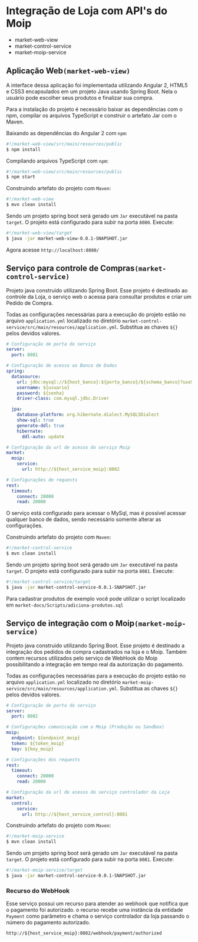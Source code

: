 # Integração de Loja com API's do Moip

- market-web-view
- market-control-service
- market-moip-service

## Aplicação Web`(market-web-view)`

A interface dessa aplicação foi implementada utilizando Angular 2, HTML5 e CSS3 encapsulados em um projeto Java usando Spring Boot. Nela o usuário pode escolher seus produtos e finalizar sua compra.

Para a instalação do projeto é necessário baixar as dependências com o npm, compilar os arquivos TypeScript e construir o artefato Jar com o Maven.

Baixando as dependências do Angular 2 com `npm`:
```bash
#!/market-web-view/src/main/resources/public
$ npm install
```

Compilando arquivos TypeScript com `npm`:
```bash
#!/market-web-view/src/main/resources/public
$ npm start
```

Construindo artefato do projeto com `Maven`:
```bash
#!/market-web-view
$ mvn clean install
```

Sendo um projeto spring boot será gerado um `Jar` executável na pasta `target`. O projeto está configurado para subir na porta `8080`. Execute:
```bash
#!/market-web-view/target
$ java -jar market-web-view-0.0.1-SNAPSHOT.jar
```

Agora acesse `http://localhost:8080/`

## Serviço para controle de Compras`(market-control-service)`

Projeto java construido utilizando Spring Boot. Esse projeto é destinado ao controle da Loja, o serviço web o acessa para consultar produtos e criar um Pedido de Compra.

Todas as configurações necessárias para a execução do projeto estão no arquivo `application.yml` localizado no diretório `market-control-service/src/main/resources/application.yml`. Substitua as chaves `${}` pelos devidos valores.

```yml
# Configuração de porta do serviço
server:
  port: 8081

# Configuração de acesso ao Banco de Dados
spring:
  datasource:
    url: jdbc:mysql://${host_banco}:${porta_banco}/${schema_banco}?useSSL=false
    username: ${usuario}
    password: ${senha}
    driver-class: com.mysql.jdbc.Driver

  jpa:
    database-platform: org.hibernate.dialect.MySQL5Dialect
    show-sql: true
    generate-ddl: true
    hibernate:
      ddl-auto: update

# Configuração da url de acesso do serviço Moip
market:
  moip:
    service:
      url: http://${host_service_moip}:8082

# Configurações de requests
rest:
  timeout:
    connect: 20000
    read: 20000
```

O serviço está configurado para acessar o MySql, mas é possível acessar qualquer banco de dados, sendo necessário somente alterar as configurações.

Construindo artefato do projeto com `Maven`:
```bash
#!/market-control-service
$ mvn clean install
```

Sendo um projeto spring boot será gerado um `Jar` executável na pasta `target`. O projeto está configurado para subir na porta `8081`. Execute:
```bash
#!/market-control-service/target
$ java -jar market-control-service-0.0.1-SNAPSHOT.jar
```

Para cadastrar produtos de exemplo você pode utilizar o script localizado em `market-docs/Scripts/adiciona-produtos.sql`

## Serviço de integração com o Moip`(market-moip-service)`

Projeto java construido utilizando Spring Boot. Esse projeto é destinado a integração dos pedidos de compra cadastrados na loja e o Moip. Também contem recursos utilizados pelo serviço de WebHook do Moip possibilitando a integração em tempo real da autorização do pagamento.

Todas as configurações necessárias para a execução do projeto estão no arquivo `application.yml` localizado no diretório `market-moip-service/src/main/resources/application.yml`. Substitua as chaves `${}` pelos devidos valores.

```yml
# Configuração de porta do serviço
server:
  port: 8082

# Configurações comunicação com o Moip (Produção ou Sandbox)
moip:
  endpoint: ${endpoint_moip}
  token: ${token_moip}
  key: ${key_moip}

# Configurações dos requests
rest:
  timeout:
    connect: 20000
    read: 20000

# Configuração da url de acesso do serviço controlador da Loja
market:
  control:
    service:
      url: http://${host_service_control}:8081
```

Construindo artefato do projeto com `Maven`:
```bash
#!/market-moip-service
$ mvn clean install
```

Sendo um projeto spring boot será gerado um `Jar` executável na pasta `target`. O projeto está configurado para subir na porta `8081`. Execute:
```bash
#!/market-moip-service/target
$ java -jar market-control-service-0.0.1-SNAPSHOT.jar
```

### Recurso do WebHook

Esse serviço possui um recurso para atender ao webhook que notifica que o pagamento foi autorizado. o recurso recebe uma instância da entidade `Payment` como parâmetro e chama o serviço controlador da loja passando o número do pagamento autorizado.

```url
http://${host_service_moip}:8082/webhook/payment/authorized
```



